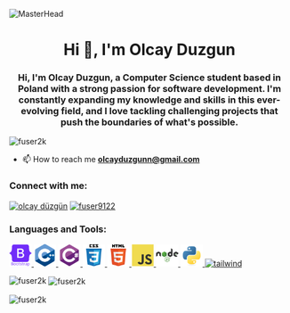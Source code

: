 ![MasterHead](https://www.alastyr.com/blog/wp-content/uploads/2021/09/front-end-developer-.jpg)

<h1 align="center">Hi 👋, I'm Olcay Duzgun</h1>
<h3 align="center">Hi, I'm Olcay Duzgun, a Computer Science student based in Poland with a strong passion for software development. I'm constantly expanding my knowledge and skills in this ever-evolving field, and I love tackling challenging projects that push the boundaries of what's possible.</h3>

<p align="left"> <img src="https://komarev.com/ghpvc/?username=fuser2k&label=Profile%20views&color=0e75b6&style=flat" alt="fuser2k" /> </p>


- 📫 How to reach me **olcayduzgunn@gmail.com**

<h3 align="left">Connect with me:</h3>
<p align="left">
<a href="https://www.linkedin.com/in/olcay-d%C3%BCzg%C3%BCn-a487a823a/" target="blank"><img align="center" src="https://raw.githubusercontent.com/rahuldkjain/github-profile-readme-generator/master/src/images/icons/Social/linked-in-alt.svg" alt="olcay düzgün" height="30" width="40" /></a>
<a href="https://discord.gg/fuser9122" target="blank"><img align="center" src="https://raw.githubusercontent.com/rahuldkjain/github-profile-readme-generator/master/src/images/icons/Social/discord.svg" alt="fuser9122" height="30" width="40" /></a>
</p>

<h3 align="left">Languages and Tools:</h3>
<p align="left"> <a href="https://getbootstrap.com" target="_blank" rel="noreferrer"> <img src="https://raw.githubusercontent.com/devicons/devicon/master/icons/bootstrap/bootstrap-plain-wordmark.svg" alt="bootstrap" width="40" height="40"/> </a> <a href="https://www.w3schools.com/cpp/" target="_blank" rel="noreferrer"> <img src="https://raw.githubusercontent.com/devicons/devicon/master/icons/cplusplus/cplusplus-original.svg" alt="cplusplus" width="40" height="40"/> </a> <a href="https://www.w3schools.com/cs/" target="_blank" rel="noreferrer"> <img src="https://raw.githubusercontent.com/devicons/devicon/master/icons/csharp/csharp-original.svg" alt="csharp" width="40" height="40"/> </a> <a href="https://www.w3schools.com/css/" target="_blank" rel="noreferrer"> <img src="https://raw.githubusercontent.com/devicons/devicon/master/icons/css3/css3-original-wordmark.svg" alt="css3" width="40" height="40"/> </a> <a href="https://www.w3.org/html/" target="_blank" rel="noreferrer"> <img src="https://raw.githubusercontent.com/devicons/devicon/master/icons/html5/html5-original-wordmark.svg" alt="html5" width="40" height="40"/> </a> <a href="https://developer.mozilla.org/en-US/docs/Web/JavaScript" target="_blank" rel="noreferrer"> <img src="https://raw.githubusercontent.com/devicons/devicon/master/icons/javascript/javascript-original.svg" alt="javascript" width="40" height="40"/> </a> <a href="https://nodejs.org" target="_blank" rel="noreferrer"> <img src="https://raw.githubusercontent.com/devicons/devicon/master/icons/nodejs/nodejs-original-wordmark.svg" alt="nodejs" width="40" height="40"/> </a> <a href="https://www.python.org" target="_blank" rel="noreferrer"> <img src="https://raw.githubusercontent.com/devicons/devicon/master/icons/python/python-original.svg" alt="python" width="40" height="40"/> </a> <a href="https://tailwindcss.com/" target="_blank" rel="noreferrer"> <img src="https://www.vectorlogo.zone/logos/tailwindcss/tailwindcss-icon.svg" alt="tailwind" width="40" height="40"/> </a> </p>

<p><img align="left" src="https://github-readme-stats.vercel.app/api/top-langs?username=fuser2k&show_icons=true&locale=en&layout=compact" alt="fuser2k" /></p>

<p>&nbsp;<img align="center" src="https://github-readme-stats.vercel.app/api?username=fuser2k&show_icons=true&locale=en" alt="fuser2k" /></p>

<p><img align="center" src="https://github-readme-streak-stats.herokuapp.com/?user=fuser2k&" alt="fuser2k" /></p>
